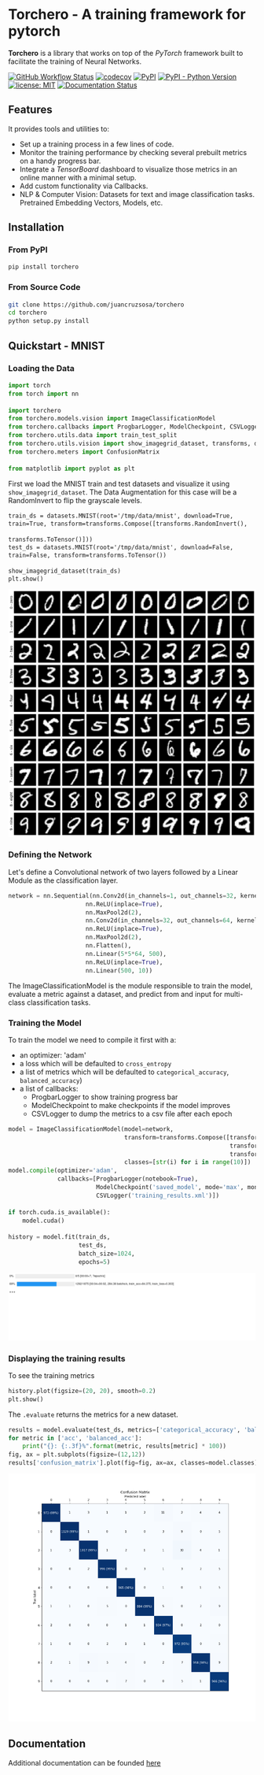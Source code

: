 # Torchero - A training framework for pytorch #

**Torchero** is a library that works on top of the *PyTorch* framework built to
facilitate the training of Neural Networks.

[![GitHub Workflow Status](https://img.shields.io/github/workflow/status/juancruzsosa/torchero/Python%20package?logo=github)](https://github.com/juancruzsosa/torchero/actions)
[![codecov](https://codecov.io/gh/juancruzsosa/torchero/branch/master/graph/badge.svg)](https://codecov.io/gh/juancruzsosa/torchero)
[![PyPI](https://img.shields.io/pypi/v/torchero?logo=pypi)](https://pypi.org/project/torchero/)
[![PyPI - Python Version](https://img.shields.io/pypi/pyversions/torchero?label=python&logo=python)](https://www.python.org/downloads/)
[![license: MIT](https://img.shields.io/badge/License-MIT-yellow.svg)](https://opensource.org/licenses/MIT)
[![Documentation Status](https://readthedocs.org/projects/torchero/badge/?version=latest)](https://torchero.readthedocs.io/en/latest/?badge=latest)

## Features ##

It provides tools and utilities to:

- Set up a training process in a few lines of code.
- Monitor the training performance by checking several prebuilt metrics on a handy progress bar.
- Integrate a *TensorBoard* dashboard to visualize those metrics in an online manner with a minimal setup.
- Add custom functionality via Callbacks.
- NLP & Computer Vision: Datasets for text and image classification tasks.
       Pretrained Embedding Vectors, Models, etc.

## Installation ##

### From PyPI ###

```bash
pip install torchero
```

### From Source Code ###

```bash
git clone https://github.com/juancruzsosa/torchero
cd torchero
python setup.py install
```

## Quickstart - MNIST ##

### Loading the Data

```python
import torch
from torch import nn

import torchero
from torchero.models.vision import ImageClassificationModel
from torchero.callbacks import ProgbarLogger, ModelCheckpoint, CSVLogger
from torchero.utils.data import train_test_split
from torchero.utils.vision import show_imagegrid_dataset, transforms, datasets, download_image
from torchero.meters import ConfusionMatrix

from matplotlib import pyplot as plt
```

First we load the MNIST train and test datasets and visualize it using ``show_imagegrid_dataset``.
The Data Augmentation for this case will be a RandomInvert to flip the grayscale levels.

```python3
train_ds = datasets.MNIST(root='/tmp/data/mnist', download=True, train=True, transform=transforms.Compose([transforms.RandomInvert(),
                                                                                                  transforms.ToTensor()]))
test_ds = datasets.MNIST(root='/tmp/data/mnist', download=False, train=False, transform=transforms.ToTensor())

show_imagegrid_dataset(train_ds)
plt.show()
```

![mnist images by class](documentation/source/img/quickstart/mnist_train_data.png)

### Defining the Network

Let's define a Convolutional network of two layers followed by a Linear Module
as the classification layer.

```python
network = nn.Sequential(nn.Conv2d(in_channels=1, out_channels=32, kernel_size=5),
					  nn.ReLU(inplace=True),
					  nn.MaxPool2d(2),
					  nn.Conv2d(in_channels=32, out_channels=64, kernel_size=3),
					  nn.ReLU(inplace=True),
					  nn.MaxPool2d(2),
					  nn.Flatten(),
					  nn.Linear(5*5*64, 500),
					  nn.ReLU(inplace=True),
					  nn.Linear(500, 10))
```

The ImageClassificationModel is the module responsible to train the model,
evaluate a metric against a dataset, and predict from and input for multi-class classification tasks.

### Training the Model

To train the model we need to compile it first with a:

* an optimizer: 'adam'
* a loss which will be defaulted to ``cross_entropy``
* a list of metrics which will be defaulted to ``categorical_accuracy``, ``balanced_accuracy``)
* a list of callbacks:
    * ProgbarLogger to show training progress bar
    * ModelCheckpoint to make checkpoints if the model improves
    * CSVLogger to dump the metrics to a csv file after each epoch

```python
model = ImageClassificationModel(model=network, 
                                 transform=transforms.Compose([transforms.Grayscale(),
                                                               transforms.Resize((28,28)),
                                                               transforms.ToTensor()]),
                                 classes=[str(i) for i in range(10)])
model.compile(optimizer='adam',
              callbacks=[ProgbarLogger(notebook=True),
                         ModelCheckpoint('saved_model', mode='max', monitor='val_acc'),
                         CSVLogger('training_results.xml')])

if torch.cuda.is_available():
    model.cuda()

history = model.fit(train_ds,
                    test_ds,
                    batch_size=1024,
                    epochs=5)
```

![progress bar training](documentation/source/img/quickstart/training_status.gif)

### Displaying the training results

To see the training metrics

```python
history.plot(figsize=(20, 20), smooth=0.2)
plt.show()
```

The ``.evaluate`` returns the metrics for a new dataset.

```python
results = model.evaluate(test_ds, metrics=['categorical_accuracy', 'balanced_accuracy', ConfusionMatrix()])
for metric in ['acc', 'balanced_acc']:
    print("{}: {:.3f}%".format(metric, results[metric] * 100))
fig, ax = plt.subplots(figsize=(12,12))
results['confusion_matrix'].plot(fig=fig, ax=ax, classes=model.classes)
```
![confusion matrix](documentation/source/img/quickstart/confusion_matrix.png)

## Documentation ##

Additional documentation can be founded [here](https://readthedocs.org/projects/torchero/badge/?version=latest)
